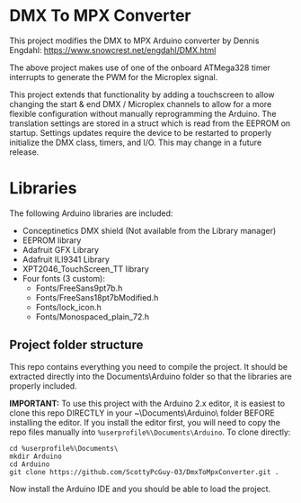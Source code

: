 # DMX To MPX Converter
This project modifies the DMX to MPX Arduino converter by Dennis Engdahl: https://www.snowcrest.net/engdahl/DMX.html

The above project makes use of one of the onboard ATMega328 timer interrupts to generate the PWM for the Microplex signal.

This project extends that functionality by adding a touchscreen to allow changing the start & end DMX / Microplex channels to allow for a more flexible configuration without manually reprogramming the Arduino.
The translation settings are stored in a struct which is read from the EEPROM on startup. Settings updates require the device to be restarted to properly initialize the DMX class, timers, and I/O. This may change in a future release.

# Libraries
The following Arduino libraries are included:
- Conceptinetics DMX shield (Not available from the Library manager)
- EEPROM library
- Adafruit GFX Library
- Adafruit ILI9341 Library
- XPT2046_TouchScreen_TT library
- Four fonts (3 custom):
  - Fonts/FreeSans9pt7b.h
  - Fonts/FreeSans18pt7bModified.h
  - Fonts/lock_icon.h
  - Fonts/Monospaced_plain_72.h

## Project folder structure
This repo contains everything you need to compile the project. It should be extracted directly into the Documents\Arduino folder so that the libraries are properly included.

**IMPORTANT:** To use this project with the Arduino 2.x editor, it is easiest to clone this repo DIRECTLY in your ~\Documents\Arduino\ folder BEFORE installing the editor. If you install the editor first, you will need to copy the repo files manually into `%userprofile%\Documents\Arduino`. To clone directly:

`cd %userprofile%\Documents\`  
`mkdir Arduino`  
`cd Arduino`  
`git clone https://github.com/ScottyPcGuy-03/DmxToMpxConverter.git .`

Now install the Arduino IDE and you should be able to load the project.
